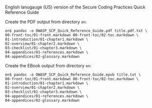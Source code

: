 English lanugauge (US) version of the Secure Coding Practices Quick Reference Guide

Create the PDF output from directory `en`:

```
en$ pandoc -o OWASP_SCP_Quick_Reference_Guide.pdf title.pdf.txt \
00-front-toc/01-front.markdown 00-front-toc/02-toc.markdown \
01-introduction/01-chapter1.markdown \
02-overview/01-chapter2.markdown \
03-checklist/01-chapter3.markdown \
04-appendices/01-references.markdown \
04-appendices/02-glossary.markdown
```

Create the EBook output from directory `en`:

```
en$ pandoc -o OWASP_SCP_Quick_Reference_Guide.epub title.txt \    
00-front-toc/01-front.markdown 00-front-toc/02-toc.markdown \
01-introduction/01-chapter1.markdown \
02-overview/01-chapter2.markdown \
03-checklist/01-chapter3.markdown \
04-appendices/01-references.markdown \
04-appendices/02-glossary.markdown
```
